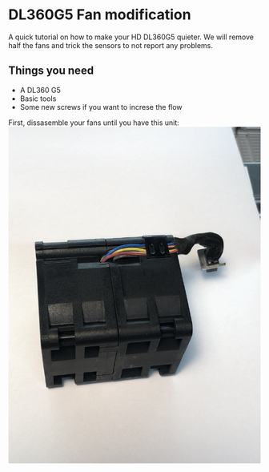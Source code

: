 # DL360G5 Fan modification
A quick tutorial on how to make your HD DL360G5 quieter. We will remove half the fans and trick the sensors to not report any problems.  

## Things you need  
- A DL360 G5  
- Basic tools  
- Some new screws if you want to increse the flow  
  
First, dissasemble your fans until you have this unit:
![alt text](https://github.com/hbsagen/DL360G5_fan_mod/blob/main/images/IMG_6491.JPG?raw=true)
